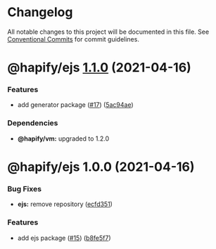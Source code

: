 # Changelog

All notable changes to this project will be documented in this file. See
[Conventional Commits](https://conventionalcommits.org) for commit guidelines.

# @hapify/ejs [1.1.0](https://github.com/hapify/hapify/compare/@hapify/ejs@1.0.0...@hapify/ejs@1.1.0) (2021-04-16)


### Features

* add generator package ([#17](https://github.com/hapify/hapify/issues/17)) ([5ac94ae](https://github.com/hapify/hapify/commit/5ac94ae190a21bf2b1c416d6f5e9641ac247794b))





### Dependencies

* **@hapify/vm:** upgraded to 1.2.0

# @hapify/ejs 1.0.0 (2021-04-16)


### Bug Fixes

* **ejs:** remove repository ([ecfd351](https://github.com/hapify/hapify/commit/ecfd3519dfb433d19928defd4a49f0bf5287d0c8))


### Features

* add ejs package ([#15](https://github.com/hapify/hapify/issues/15)) ([b8fe5f7](https://github.com/hapify/hapify/commit/b8fe5f7eae35dd1c6296c7e10e7b0dacc43cee02))
